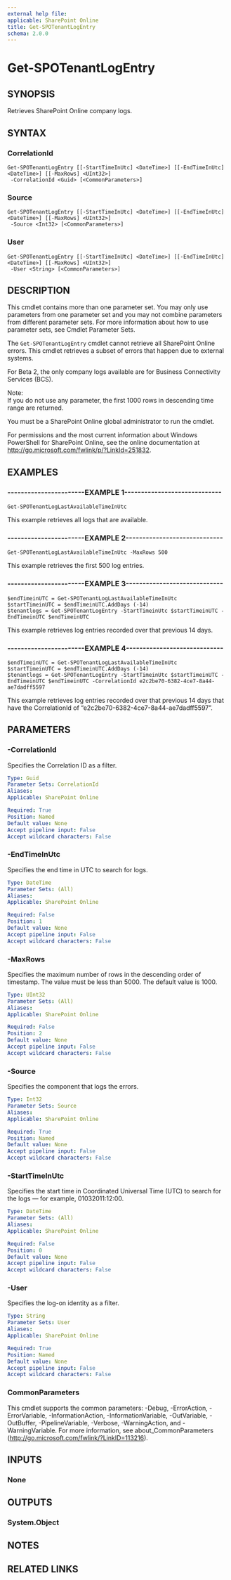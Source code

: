 ```yaml
---
external help file: 
applicable: SharePoint Online
title: Get-SPOTenantLogEntry
schema: 2.0.0
---
```


# Get-SPOTenantLogEntry

## SYNOPSIS
Retrieves SharePoint Online company logs.


## SYNTAX

### CorrelationId
```
Get-SPOTenantLogEntry [[-StartTimeInUtc] <DateTime>] [[-EndTimeInUtc] <DateTime>] [[-MaxRows] <UInt32>]
 -CorrelationId <Guid> [<CommonParameters>]
```

### Source
```
Get-SPOTenantLogEntry [[-StartTimeInUtc] <DateTime>] [[-EndTimeInUtc] <DateTime>] [[-MaxRows] <UInt32>]
 -Source <Int32> [<CommonParameters>]
```

### User
```
Get-SPOTenantLogEntry [[-StartTimeInUtc] <DateTime>] [[-EndTimeInUtc] <DateTime>] [[-MaxRows] <UInt32>]
 -User <String> [<CommonParameters>]
```

## DESCRIPTION
This cmdlet contains more than one parameter set. You may only use parameters from one parameter set and you may not combine parameters from different parameter sets. For more information about how to use parameter sets, see Cmdlet Parameter Sets.

The `Get-SPOTenantLogEntry` cmdlet cannot retrieve all SharePoint Online errors. This cmdlet retrieves a subset of errors that happen due to external systems.

For Beta 2, the only company logs available are for Business Connectivity Services (BCS).

Note:  
If you do not use any parameter, the first 1000 rows in descending time range are returned.  

You must be a SharePoint Online global administrator to run the cmdlet.

For permissions and the most current information about Windows PowerShell for SharePoint Online, see the online documentation at http://go.microsoft.com/fwlink/p/?LinkId=251832.


## EXAMPLES

### -----------------------EXAMPLE 1-----------------------------
```
Get-SPOTenantLogLastAvailableTimeInUtc
```
This example retrieves all logs that are available.


### -----------------------EXAMPLE 2-----------------------------
```
Get-SPOTenantLogLastAvailableTimeInUtc -MaxRows 500
```
This example retrieves the first 500 log entries.


### -----------------------EXAMPLE 3-----------------------------
```
$endTimeinUTC = Get-SPOTenantLogLastAvailableTimeInUtc
$startTimeinUTC = $endTimeinUTC.AddDays (-14)
$tenantlogs = Get-SPOTenantLogEntry -StartTimeinUtc $startTimeinUTC -EndTimeinUTC $endTimeinUTC
```
This example retrieves log entries recorded over that previous 14 days.


### -----------------------EXAMPLE 4-----------------------------
```
$endTimeinUTC = Get-SPOTenantLogLastAvailableTimeInUtc
$startTimeinUTC = $endTimeinUTC.AddDays (-14)
$tenantlogs = Get-SPOTenantLogEntry -StartTimeinUtc $startTimeinUTC -EndTimeinUTC $endTimeinUTC -CorrelationId e2c2be70-6382-4ce7-8a44-ae7dadff5597
```
This example retrieves log entries recorded over that previous 14 days that have the CorrelationId of “e2c2be70-6382-4ce7-8a44-ae7dadff5597”.


## PARAMETERS

### -CorrelationId
Specifies the Correlation ID as a filter.


```yaml
Type: Guid
Parameter Sets: CorrelationId
Aliases: 
Applicable: SharePoint Online

Required: True
Position: Named
Default value: None
Accept pipeline input: False
Accept wildcard characters: False
```

### -EndTimeInUtc
Specifies the end time in UTC to search for logs.


```yaml
Type: DateTime
Parameter Sets: (All)
Aliases: 
Applicable: SharePoint Online

Required: False
Position: 1
Default value: None
Accept pipeline input: False
Accept wildcard characters: False
```

### -MaxRows
Specifies the maximum number of rows in the descending order of timestamp. The value must be less than 5000. The default value is 1000.


```yaml
Type: UInt32
Parameter Sets: (All)
Aliases: 
Applicable: SharePoint Online

Required: False
Position: 2
Default value: None
Accept pipeline input: False
Accept wildcard characters: False
```

### -Source
Specifies the component that logs the errors.


```yaml
Type: Int32
Parameter Sets: Source
Aliases: 
Applicable: SharePoint Online

Required: True
Position: Named
Default value: None
Accept pipeline input: False
Accept wildcard characters: False
```

### -StartTimeInUtc
Specifies the start time in Coordinated Universal Time (UTC) to search for the logs — for example, 01032011:12:00.


```yaml
Type: DateTime
Parameter Sets: (All)
Aliases: 
Applicable: SharePoint Online

Required: False
Position: 0
Default value: None
Accept pipeline input: False
Accept wildcard characters: False
```

### -User
Specifies the log-on identity as a filter.


```yaml
Type: String
Parameter Sets: User
Aliases: 
Applicable: SharePoint Online

Required: True
Position: Named
Default value: None
Accept pipeline input: False
Accept wildcard characters: False
```

### CommonParameters
This cmdlet supports the common parameters: -Debug, -ErrorAction, -ErrorVariable, -InformationAction, -InformationVariable, -OutVariable, -OutBuffer, -PipelineVariable, -Verbose, -WarningAction, and -WarningVariable. For more information, see about_CommonParameters (http://go.microsoft.com/fwlink/?LinkID=113216).

## INPUTS

### None

## OUTPUTS

### System.Object

## NOTES

## RELATED LINKS
